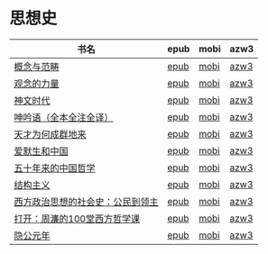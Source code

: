 # 思想史

| 书名 | epub | mobi | azw3 |
| --- | --- | --- | --- |
| [概念与范畴](http://ct.dalanmei.com/f/31084289-572114543-4dfaa3) | [epub](http://ct.dalanmei.com/f/31084289-572114543-4dfaa3) | [mobi](http://ct.dalanmei.com/f/31084289-571712799-fd5c25) | [azw3](http://ct.dalanmei.com/f/31084289-572131589-5de849) |
| [观念的力量](http://ct.dalanmei.com/f/31084289-572114544-13504d) | [epub](http://ct.dalanmei.com/f/31084289-572114544-13504d) | [mobi](http://ct.dalanmei.com/f/31084289-571712796-a5b306) | [azw3](http://ct.dalanmei.com/f/31084289-572131593-1a5061) |
| [神文时代](http://ct.dalanmei.com/f/31084289-572115287-15ab82) | [epub](http://ct.dalanmei.com/f/31084289-572115287-15ab82) | [mobi](http://ct.dalanmei.com/f/31084289-571708955-77ba0a) | [azw3](http://ct.dalanmei.com/f/31084289-572136872-347453) |
| [呻吟语（全本全注全译）](http://ct.dalanmei.com/f/31084289-572115617-f384ec) | [epub](http://ct.dalanmei.com/f/31084289-572115617-f384ec) | [mobi](http://ct.dalanmei.com/f/31084289-571705830-8044ed) | [azw3](http://ct.dalanmei.com/f/31084289-572138956-224663) |
| [天才为何成群地来](http://ct.dalanmei.com/f/31084289-572119974-7929fc) | [epub](http://ct.dalanmei.com/f/31084289-572119974-7929fc) | [mobi](http://ct.dalanmei.com/f/31084289-571651903-05e5ec) | [azw3](http://ct.dalanmei.com/f/31084289-572180043-6dcf2c) |
| [爱默生和中国](http://ct.dalanmei.com/f/31084289-572126030-d12357) | [epub](http://ct.dalanmei.com/f/31084289-572126030-d12357) | [mobi](http://ct.dalanmei.com/f/31084289-571632270-dd846f) | [azw3](http://ct.dalanmei.com/f/31084289-572186515-a77390) |
| [五十年来的中国哲学](http://ct.dalanmei.com/f/31084289-571812082-d46e1c) | [epub](http://ct.dalanmei.com/f/31084289-571812082-d46e1c) | [mobi](http://ct.dalanmei.com/f/31084289-571542379-ad1001) | [azw3](http://ct.dalanmei.com/f/31084289-572196445-378155) |
| [结构主义](http://ct.dalanmei.com/f/31084289-571906241-f9248c) | [epub](http://ct.dalanmei.com/f/31084289-571906241-f9248c) | [mobi](http://ct.dalanmei.com/f/31084289-571555474-2ac11f) | [azw3](http://ct.dalanmei.com/f/31084289-572202976-585fa9) |
| [西方政治思想的社会史：公民到领主](http://ct.dalanmei.com/f/31084289-571913207-7be512) | [epub](http://ct.dalanmei.com/f/31084289-571913207-7be512) | [mobi](http://ct.dalanmei.com/f/31084289-571556307-e75665) | [azw3](http://ct.dalanmei.com/f/31084289-572203514-cd2def) |
| [打开：周濂的100堂西方哲学课](http://ct.dalanmei.com/f/31084289-571778277-b412a8) | [epub](http://ct.dalanmei.com/f/31084289-571778277-b412a8) | [mobi](http://ct.dalanmei.com/f/31084289-571517587-93ed47) | [azw3](http://ct.dalanmei.com/f/31084289-571923445-0ed108) |
| [隐公元年](http://ct.dalanmei.com/f/31084289-571778345-834886) | [epub](http://ct.dalanmei.com/f/31084289-571778345-834886) | [mobi](http://ct.dalanmei.com/f/31084289-571517673-52d7c7) | [azw3](http://ct.dalanmei.com/f/31084289-571923494-de3d14) |
